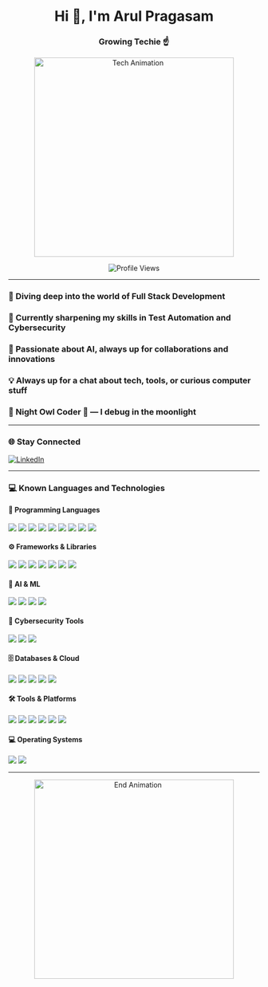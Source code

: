 <h1 align="center">Hi 👋, I'm Arul Pragasam</h1>
<h3 align="center">Growing Techie ☝️</h3>

<p align="center">
  <img src="https://media.giphy.com/media/qgQUggAC3Pfv687qPC/giphy.gif" width="400" alt="Tech Animation" />
</p>

<p align="center">
  <img src="https://komarev.com/ghpvc/?username=arulpragasam99&label=Profile+Views&color=blueviolet&style=flat-square" alt="Profile Views"/>
</p>

---

### 🚀 Diving deep into the world of **Full Stack Development**  
### 🧠 Currently sharpening my skills in **Test Automation and Cybersecurity**  
### 🤖 Passionate about **AI**, always up for collaborations and innovations  
### 💡 Always up for a chat about tech, tools, or curious computer stuff  
### 🌙 Night Owl Coder 🦇 — I debug in the moonlight

---

### 🌐 Stay Connected

[![LinkedIn](https://img.shields.io/badge/LinkedIn-0077B5?style=flat-square&logo=linkedin&logoColor=white)](https://www.linkedin.com/in/arul-pragasam99)

---

### 💻 Known Languages and Technologies

#### 🧠 Programming Languages
<p>
  <img src="https://img.shields.io/badge/Python-3776AB?style=flat-square&logo=python&logoColor=white" />
  <img src="https://img.shields.io/badge/Java-007396?style=flat-square&logo=java&logoColor=white" />
  <img src="https://img.shields.io/badge/JavaScript-F7DF1E?style=flat-square&logo=javascript&logoColor=black" />
  <img src="https://img.shields.io/badge/C-A8B9CC?style=flat-square&logo=c&logoColor=white" />
  <img src="https://img.shields.io/badge/Dart-00B4A1?style=flat-square&logo=dart&logoColor=white" />
  <img src="https://img.shields.io/badge/TypeScript-3178C6?style=flat-square&logo=typescript&logoColor=white" />
  <img src="https://img.shields.io/badge/SQL-4479A1?style=flat-square&logo=mysql&logoColor=white" />
  <img src="https://img.shields.io/badge/HTML-E34F26?style=flat-square&logo=html5&logoColor=white" />
  <img src="https://img.shields.io/badge/CSS-1572B6?style=flat-square&logo=css3&logoColor=white" />
</p>

#### ⚙️ Frameworks & Libraries
<p>
  <img src="https://img.shields.io/badge/React-61DAFB?style=flat-square&logo=react&logoColor=black" />
  <img src="https://img.shields.io/badge/Tailwind%20CSS-06B6D4?style=flat-square&logo=tailwindcss&logoColor=white" />
  <img src="https://img.shields.io/badge/Flutter-02569B?style=flat-square&logo=flutter&logoColor=white" />
  <img src="https://img.shields.io/badge/Node.js-339933?style=flat-square&logo=node.js&logoColor=white" />
  <img src="https://img.shields.io/badge/Express.js-000000?style=flat-square&logo=express&logoColor=white" />
  <img src="https://img.shields.io/badge/Firebase-FFCA28?style=flat-square&logo=firebase&logoColor=black" />
  <img src="https://img.shields.io/badge/Dash-3A3A3A?style=flat-square&logo=plotly&logoColor=white" />
</p>

#### 🧠 AI & ML
<p>
  <img src="https://img.shields.io/badge/TensorFlow-FF6F00?style=flat-square&logo=tensorflow&logoColor=white" />
  <img src="https://img.shields.io/badge/NLTK-01B1D3?style=flat-square&logo=nltk&logoColor=white" />
  <img src="https://img.shields.io/badge/Scikit--learn-F7931E?style=flat-square&logo=scikit-learn&logoColor=white" />
  <img src="https://img.shields.io/badge/HuggingFace-Transformers-yellow?style=flat-square&logo=HuggingFace&logoColor=black" />
</p>

#### 🔐 Cybersecurity Tools
<p>
  <img src="https://img.shields.io/badge/Wireshark-0078D7?style=flat-square&logo=wireshark&logoColor=white" />
  <img src="https://img.shields.io/badge/Metasploit-005F87?style=flat-square&logo=metasploit&logoColor=white" />
  <img src="https://img.shields.io/badge/Burp_Suite-ff6600?style=flat-square&logo=burpsuite&logoColor=white" />
</p>

#### 🗄️ Databases & Cloud
<p>
  <img src="https://img.shields.io/badge/MySQL-4479A1?style=flat-square&logo=mysql&logoColor=white" />
  <img src="https://img.shields.io/badge/SQLite-003B57?style=flat-square&logo=sqlite&logoColor=white" />
  <img src="https://img.shields.io/badge/Firebase-FFCA28?style=flat-square&logo=firebase&logoColor=black" />
  <img src="https://img.shields.io/badge/Google%20Cloud-4285F4?style=flat-square&logo=googlecloud&logoColor=white" />
  <img src="https://img.shields.io/badge/AWS-232F3E?style=flat-square&logo=amazonaws&logoColor=white" />
</p>

#### 🛠️ Tools & Platforms
<p>
  <img src="https://img.shields.io/badge/Git-F05032?style=flat-square&logo=git&logoColor=white" />
  <img src="https://img.shields.io/badge/GitHub-181717?style=flat-square&logo=github&logoColor=white" />
  <img src="https://img.shields.io/badge/Postman-FF6C37?style=flat-square&logo=postman&logoColor=white" />
  <img src="https://img.shields.io/badge/Android%20Studio-3DDC84?style=flat-square&logo=androidstudio&logoColor=white" />
  <img src="https://img.shields.io/badge/Figma-F24E1E?style=flat-square&logo=figma&logoColor=white" />
  <img src="https://img.shields.io/badge/Photoshop-31A8FF?style=flat-square&logo=adobephotoshop&logoColor=white" />
</p>

#### 💻 Operating Systems
<p>
  <img src="https://img.shields.io/badge/Windows-0078D4?style=flat-square&logo=windows&logoColor=white" />
  <img src="https://img.shields.io/badge/Linux-FCC624?style=flat-square&logo=linux&logoColor=black" />
</p>

---

<p align="center">
  <img src="https://media.giphy.com/media/3o6gE5g6RmZpZp2hQs/giphy.gif" width="400" alt="End Animation" />
</p>
